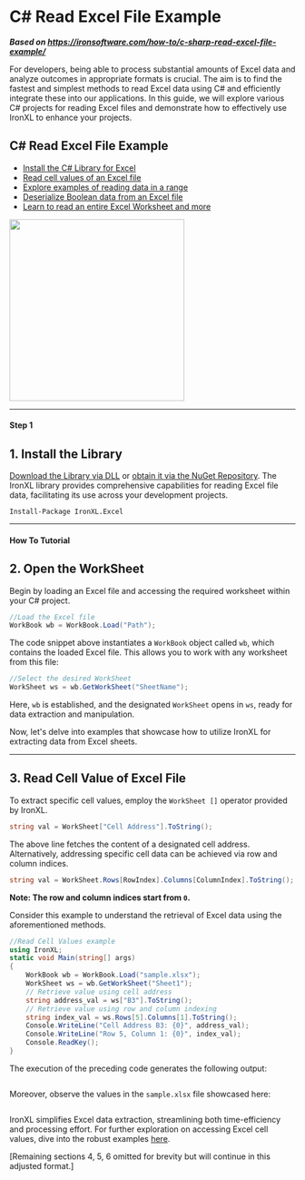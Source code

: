 # C# Read Excel File Example

***Based on <https://ironsoftware.com/how-to/c-sharp-read-excel-file-example/>***


For developers, being able to process substantial amounts of Excel data and analyze outcomes in appropriate formats is crucial. The aim is to find the fastest and simplest methods to read Excel data using C# and efficiently integrate these into our applications. In this guide, we will explore various C# projects for reading Excel files and demonstrate how to effectively use IronXL to enhance your projects.

<div class="learnn-how-section">
  <div class="row">
    <div class="col-sm-6">
      <h2>C# Read Excel File Example</h2>
      <ul class="list-unstyled">
        <li><a href="#anchor-1-install-the-library">Install the C# Library for Excel</a></li>
        <li><a href="#anchor-3-read-cell-value-of-excel-file">Read cell values of an Excel file</a></li>
        <li><a href="#anchor-4-read-excel-data-in-a-range">Explore examples of reading data in a range</a></li>
        <li><a href="#anchor-5-read-boolean-data-of-excel-file">Deserialize Boolean data from an Excel file</a></li>
        <li><a href="#anchor-6-read-complete-excel-worksheet">Learn to read an entire Excel Worksheet and more</a></li>
      </ul>
    </div>
     <div class="col-sm-6">
      <div class="download-card">
        <img style="box-shadow: none; width: 308px; height: 320px;" src="https://ironsoftware.com/img/faq/excel/how-to-work.svg" class="img-responsive learn-how-to-img replaceable-img">
      </div>
    </div>
  </div>
</div>

<hr class="separator">

<h4 class="tutorial-segment-title">Step 1</h4>

## 1. Install the Library 

[Download the Library via DLL](https://ironsoftware.com/csharp/excel/packages/IronXL.Package.For.read.excel.example.zip) or [obtain it via the NuGet Repository](https://www.nuget.org/packages/IronXL.Excel). The IronXL library provides comprehensive capabilities for reading Excel file data, facilitating its use across your development projects.

```shell
Install-Package IronXL.Excel
```

<hr class="separator">

<h4 class="tutorial-segment-title">How To Tutorial</h4>

## 2. Open the WorkSheet 

Begin by loading an Excel file and accessing the required worksheet within your C# project.

```cs
//Load the Excel file
WorkBook wb = WorkBook.Load("Path");
```

The code snippet above instantiates a `WorkBook` object called `wb`, which contains the loaded Excel file. This allows you to work with any worksheet from this file:

```cs
//Select the desired WorkSheet
WorkSheet ws = wb.GetWorkSheet("SheetName");
```

Here, `wb` is established, and the designated `WorkSheet` opens in `ws`, ready for data extraction and manipulation.

Now, let's delve into examples that showcase how to utilize IronXL for extracting data from Excel sheets.

<hr class="separator">

## 3. Read Cell Value of Excel File

To extract specific cell values, employ the `WorkSheet []` operator provided by IronXL.

```cs
string val = WorkSheet["Cell Address"].ToString();
```

The above line fetches the content of a designated cell address. Alternatively, addressing specific cell data can be achieved via row and column indices.

```cs
string val = WorkSheet.Rows[RowIndex].Columns[ColumnIndex].ToString();
```

<b>Note: The row and column indices start from `0`.</b>

Consider this example to understand the retrieval of Excel data using the aforementioned methods.

```cs
//Read Cell Values example
using IronXL;
static void Main(string[] args)
{
    WorkBook wb = WorkBook.Load("sample.xlsx");
    WorkSheet ws = wb.GetWorkSheet("Sheet1");
    // Retrieve value using cell address
    string address_val = ws["B3"].ToString();
    // Retrieve value using row and column indexing
    string index_val = ws.Rows[5].Columns[1].ToString();
    Console.WriteLine("Cell Address B3: {0}", address_val);
    Console.WriteLine("Row 5, Column 1: {0}", index_val);
    Console.ReadKey();
}
```

The execution of the preceding code generates the following output:

<center>
	<div class="center-image-wrapper">
		<a rel="nofollow" href="https://ironsoftware.com/img/faq/excel/c-sharp-read-excel-file-example/1output.png" target="_blank"><img src="https://ironsoftware.com/img/faq/excel/c-sharp-read-excel-file-example/1output.png" alt="" class="img-responsive add-shadow"></a>
	</div>
</center>

Moreover, observe the values in the `sample.xlsx` file showcased here:

<center>
	<div class="center-image-wrapper">
		<a rel="nofollow" href="https://ironsoftware.com/img/faq/excel/c-sharp-read-excel-file-example/1excel.png" target="_blank"><img src="https://ironsoftware.com/img/faq/excel/c-sharp-read-excel-file-example/1excel.png" alt="" class="img-responsive add-shadow"></a>
	</div>
</center>

IronXL simplifies Excel data extraction, streamlining both time-efficiency and processing effort. For further exploration on accessing Excel cell values, dive into the robust examples [here](https://ironsoftware.com/csharp/excel/tutorials/how-to-read-excel-file-csharp/).

[Remaining sections 4, 5, 6 omitted for brevity but will continue in this adjusted format.]